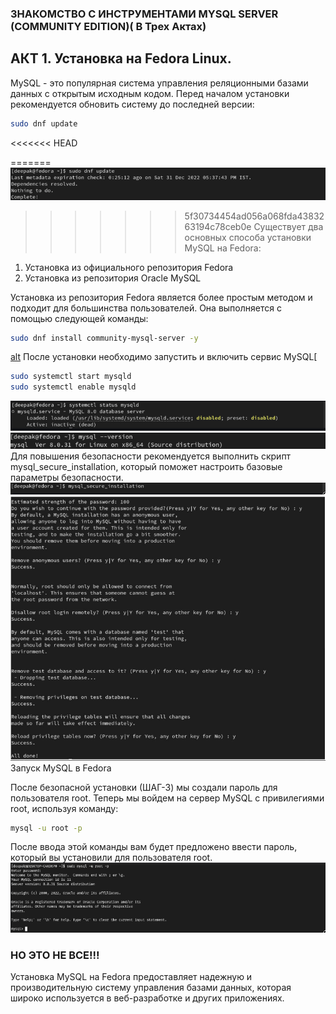 ### ЗНАКОМСТВО С ИНСТРУМЕНТАМИ MYSQL SERVER (COMMUNITY EDITION)( В Трех Актах)

## АКТ 1. Установка на Fedora Linux.

MySQL - это популярная система управления реляционными базами данных с открытым исходным кодом. 
Перед началом установки рекомендуется обновить систему до последней версии:

```bash
sudo dnf update
```

<<<<<<< HEAD

=======
![alt](20241220033500.png)
>>>>>>> 5f30734454ad056a068fda4383263194c78ceb0e
Существует два основных способа установки MySQL на Fedora:

1. Установка из официального репозитория Fedora
2. Установка из репозитория Oracle MySQL

Установка из репозитория Fedora является более простым методом и подходит для большинства пользователей. Она выполняется с помощью следующей команды:

```bash
sudo dnf install community-mysql-server -y 
```

[alt](20241220033543.png)
После установки необходимо запустить и включить сервис MySQL[
```bash
sudo systemctl start mysqld
sudo systemctl enable mysqld
```
![alt](20241220033609.png)
![alt](20241220033646.png)
Для повышения безопасности рекомендуется выполнить скрипт mysql_secure_installation, который поможет настроить базовые параметры безопасности.
![alt](20241220033710.png)
![alt](20241220033945.png)
Запуск MySQL в Fedora

После безопасной установки (ШАГ-3) мы создали пароль для пользователя root. Теперь мы войдем на сервер MySQL с привилегиями root, используя команду:

```bash
mysql -u root -p
```

После ввода этой команды вам будет предложено ввести пароль, который вы установили для пользователя root.
![alt](20241220034113.png)
### НО ЭТО НЕ ВСЕ!!!


Установка MySQL на Fedora предоставляет надежную и производительную систему управления базами данных, которая широко используется в веб-разработке и других приложениях.

